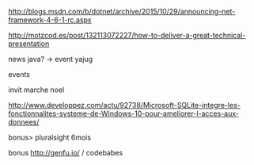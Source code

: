 
http://blogs.msdn.com/b/dotnet/archive/2015/10/29/announcing-net-framework-4-6-1-rc.aspx

http://motzcod.es/post/132113072227/how-to-deliver-a-great-technical-presentation

news java? -> event yajug

events

invit marche noel

http://www.developpez.com/actu/92738/Microsoft-SQLite-integre-les-fonctionnalites-systeme-de-Windows-10-pour-ameliorer-l-acces-aux-donnees/

bonus> pluralsight 6mois

bonus
http://genfu.io/ / codebabes
